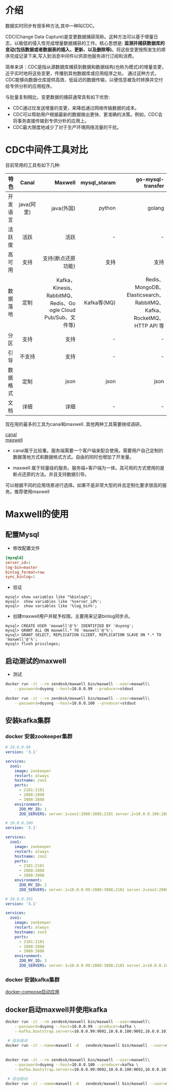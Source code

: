 # 介绍

数据实时同步有很多种方法,其中一种叫CDC。

CDC(Change Data Capture)是变更数据捕获简称。这种方法可以基于增量日志，以极低的侵入性完成增量数据捕获的工作。核心思想是: **监测并捕获数据库的变动(包括数据或者数据表的插入、更新、以及删除等)**。将这些变更按照发生的顺序完成记录下来,写入到消息中间件以供其他服务进行订阅和消费。

简单来讲：CDC是指从源数据库捕获到数据和数据结构(也称为模式)的增量变更，近乎实时地将这些变更，传播到其他数据库或应用程序之处。 通过这种方式，CDC能够向数据仓库提供高效、低延迟的数据传输，以便信息被及时转换并交付给专供分析的应用程序。


与批量复制相比，变更数据的捕获通常具有如下优势:

* CDC通过仅发送增量的变更，来降低通过网络传输数据的成本。
* CDC可以帮助用户根据最新的数据做出更快、更准确的决策。例如，CDC会将事务直接传输到专供分析的应用上。
* CDC最大限度地减少了对于生产环境网络流量的干扰。


# CDC中间件工具对比

目前常用的工具有如下几种:

| 特色      | Canal           | Maxwell  |  mysql_staram | go-mysql-transfer 
| ------------- |:-------------:| -----:|-----:|-----:|
|   开发语言    | java(阿里) | java(外国) | python | golang | 
|   活跃度    | 活跃 | 活跃 | - | - | 
|  高可用     | 支持 | 支持(断点还原功能) | 支持 | 支持 | 
|  数据落地 | 定制 | Kafka，Kinesis、RabbitMQ、Redis、Go	ogle Cloud Pub/Sub、文件等) | Kafka等(MQ) | Redis、MongoDB、Elasticsearch、RabbitMQ、Kafka、RocketMQ、HTTP API 等 | 
|  分区| 支持 | 支持 | - | - | 
|  引导| 不支持 | 支持 | - | - | 
|  数据格式| 定制 | json | json | json | 
|  文档| 详细 | 详细 | - | - | 


现在用的最多的工具为canal和maxwell. 其他两种工具需要继续调研。

[canal](https://github.com/alibaba/canal)  
[maxwell](https://github.com/zendesk/maxwell)


* canal属于比较重。服务端需要一个客户端来配合使用。需要用户自己定制的数据落地方式和数据格式方式。自由的同时也增加了开发量。

* maxwell 属于轻量级的服务。服务端+客户端为一体。高可用的方式使用的是断点还原的方法。并且支持数据引导。

可以根据不同的应用场景进行选择。如果不是非常大型的并且定制化要求很高的服务。推荐使用maxwell

# Maxwell的使用

## 配置Mysql

* 修改配置文件

```cnf
[mysqld]
server_id=1
log-bin=master 
binlog_format=row 
sync_binlog=1 
```

* 验证

```mysql
mysql> show variables like "%binlog%";
mysql>  show variables like '%server_id%'; 
mysql>  show variables like '%log_bin%'; 
```

* 创建maxwell用户并赋予权限。主要用来记录binlog同步点。

```mysql
mysql> CREATE USER 'maxwell'@'%' IDENTIFIED BY 'duyong';
mysql> GRANT ALL ON maxwell.* TO 'maxwell'@'%';
mysql> GRANT SELECT, REPLICATION CLIENT, REPLICATION SLAVE ON *.* TO 'maxwell'@'%';
mysql> flush privileges;
```

## 启动测试的maxwell

* 测试

```bash
docker run -it --rm zendesk/maxwell bin/maxwell --user=maxwell\
    --password=duyong --host=10.0.0.99 --producer=stdout
    
docker run -it --rm zendesk/maxwell bin/maxwell --user=maxwell\
    --password=duyong --host=10.0.0.100 --producer=stdout
```


## 安装kafka集群

### docker 安装zookeeper集群

```yaml
# 10.0.0.99
version: '3.1'

services:
  zoo1:
    image: zookeeper
    restart: always
    hostname: zoo1
    ports:
      - 2181:2181
      - 2888:2888
      - 3888:3888
    environment:
      ZOO_MY_ID: 1
      ZOO_SERVERS: server.1=zoo1:2888:3888;2181 server.2=10.0.0.100:2888:3888;2181 server.3=10.0.0.101:2888:3888;2181
```

```yaml
# 10.0.0.100
version: '3.1'

services:
  zoo1:
    image: zookeeper
    restart: always
    hostname: zoo2
    ports:
      - 2181:2181
      - 2888:2888
      - 3888:3888
    environment:
      ZOO_MY_ID: 2
      ZOO_SERVERS: server.1=10.0.0.99:2888:3888;2181 server.2=zoo2:2888:3888;2181 server.3=10.0.0.101:2888:3888;2181
```

```yaml
# 10.0.0.101
version: '3.1'

services:
  zoo1:
    image: zookeeper
    restart: always
    hostname: zoo3
    ports:
      - 2181:2181
      - 2888:2888
      - 3888:3888
    environment:
      ZOO_MY_ID: 3
      ZOO_SERVERS: server.1=10.0.0.99:2888:3888;2181 server.2=10.0.0.100:2888:3888;2181 server.3=zoo3:2888:3888;2181
```

### docker 安装kafka集群

[docker-compose启动应用](./docker-compose安装软件.md)

## docker启动maxwell并使用kafka

```bash
docker run -it --rm zendesk/maxwell bin/maxwell --user=maxwell\
    --password=duyong --host=10.0.0.99 --producer=kafka \
    --kafka.bootstrap.servers=10.0.0.99:9092,10.0.0.100:9092,10.0.0.101:9092 --kafka_topic=maxwell
    
 # 后台启动   
docker run -it --name=maxwell -d   zendesk/maxwell bin/maxwell --user=maxwell --password=duyong --host=10.0.0.246 --port=13306  --producer=kafka --kafka.bootstrap.servers=10.0.0.247:9092,10.0.0.248:9092,10.0.0.230:9092 --kafka_topic=maxwell
    
    
docker run -it --rm zendesk/maxwell bin/maxwell --user=maxwell\
    --password=duyong --host=10.0.0.100 --producer=kafka \
    --kafka.bootstrap.servers=10.0.0.99:9092,10.0.0.100:9092,10.0.0.101:9092 --kafka_topic=maxwell
 
 # 后台启动   
docker run -it --name=maxwell -d   zendesk/maxwell bin/maxwell --user=maxwell --password=duyong --host=10.0.0.246 --port=13306  --producer=kafka --kafka.bootstrap.servers=10.0.0.247:9092,10.0.0.248:9092,10.0.0.230:9092 --kafka_topic=maxwell
```




